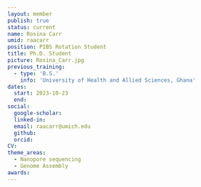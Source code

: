 ```yaml
---
layout: member
publish: true
status: current
name: Rosina Carr
umid: raacarr
position: PIBS Rotation Student
title: Ph.D. Student 
picture: Rosina_Carr.jpg
previous_training:
  - type: 'B.S.'
    info: 'University of Health and Allied Sciences, Ghana'
dates:
  start: 2023-10-23
  end: 
social: 
  google-scholar: 
  linked-in: 
  email: raacarr@umich.edu
  github:
  orcid:
CV: 
theme_areas:
  - Nanopore sequencing
  - Genome Assembly
awards:
---
```


